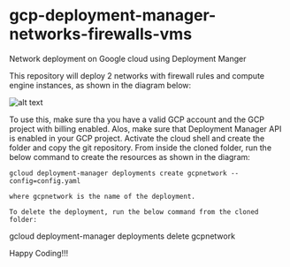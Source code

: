 # gcp-deployment-manager-networks-firewalls-vms
Network deployment on Google cloud using Deployment Manger

This repository will deploy 2 networks with firewall rules and compute engine instances, as shown in the diagram below:

![alt text](https://github.com/krishan03/gcp-deployment-manager-networks-firewalls-vms/blob/master/network.png)

To use this, make sure tha you have a valid GCP account and the GCP project with billing enabled. Alos, make sure that Deployment Manager API is enabled in your GCP project.
Activate the cloud shell and create the folder and copy the git repository. From inside the cloned folder, run the below command to create the resources as shown in the diagram:

```
gcloud deployment-manager deployments create gcpnetwork --config=config.yaml

where gcpnetwork is the name of the deployment.

To delete the deployment, run the below command from the cloned folder:

```
gcloud deployment-manager deployments delete gcpnetwork


Happy Coding!!!
